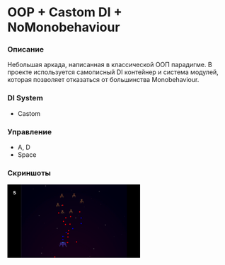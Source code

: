 # OOP + Castom DI + NoMonobehaviour

### Описание
Небольшая аркада, написанная в классической ООП парадигме. В проекте используется самописный DI контейнер и система модулей, которая позволяет отказаться от большинства Monobehaviour.

### DI System
- Castom

### Управление
- A, D 
- Space

### Скриншоты
<img src="Assets\Resources\Arcade.png" width="300">
